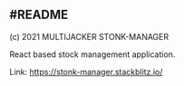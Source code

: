 #README
---------------------------------------------------------------------------------------------------------------
(c) 2021 MULTIJACKER
STONK-MANAGER

React based stock management application.

Link: https://stonk-manager.stackblitz.io/
